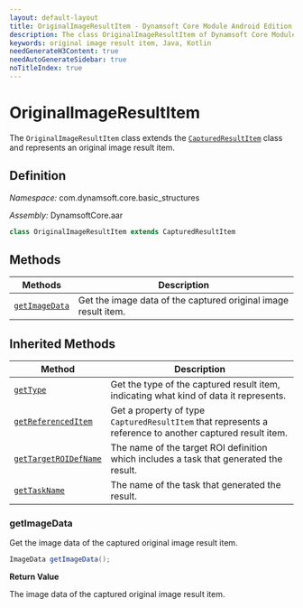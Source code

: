 ```yaml
---
layout: default-layout
title: OriginalImageResultItem - Dynamsoft Core Module Android Edition API Reference
description: The class OriginalImageResultItem of Dynamsoft Core Module represents a captured original image result item, which provides an property to get the image data.
keywords: original image result item, Java, Kotlin
needGenerateH3Content: true
needAutoGenerateSidebar: true
noTitleIndex: true
---
```


# OriginalImageResultItem

The `OriginalImageResultItem` class extends the [`CapturedResultItem`](captured-result.md) class and represents an original image result item.

## Definition

*Namespace:* com.dynamsoft.core.basic_structures

*Assembly:* DynamsoftCore.aar

```java
class OriginalImageResultItem extends CapturedResultItem
```

## Methods

| Methods | Description |
| ------- | ----------- |
| [`getImageData`](#getimagedata) | Get the image data of the captured original image result item. |

## Inherited Methods

| Method | Description |
| ------ | ----------- |
| [`getType`](captured-result.md#gettype) | Get the type of the captured result item, indicating what kind of data it represents. |
| [`getReferencedItem`](captured-result.md#getreferenceditem) | Get a property of type `CapturedResultItem` that represents a reference to another captured result item. |
| [`getTargetROIDefName`](captured-result.md#gettargetroidefname) | The name of the target ROI definition which includes a task that generated the result. |
| [`getTaskName`](captured-result.md#gettaskname) | The name of the task that generated the result. |

### getImageData

Get the image data of the captured original image result item.

```java
ImageData getImageData();
```

**Return Value**

The image data of the captured original image result item.
